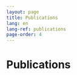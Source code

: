```yaml
---
layout: page
title: Publications
lang: en
lang-ref: publications
page-order: 4
---
```

# Publications

<script src="https://bibbase.org/show?bib=https%3A%2F%2Fapi.zotero.org%2Fusers%2F2805047%2Fcollections%2FICBS3JG5%2Fitems%3Fkey%3Dvu5JAgEl9brxvxihKOTCpenn%26format%3Dbibtex%26limit%3D100&jsonp=1&css=self&theme=default&group0=type&sort=-year&owner=Kashino"></script>

